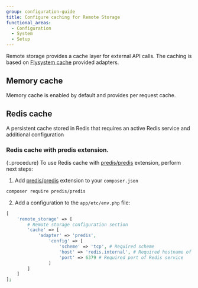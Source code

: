 ```yaml
---
group: configuration-guide
title: Configure caching for Remote Storage
functional_areas:
  - Configuration
  - System
  - Setup
---
```


Remote storage provides a cache layer for external API calls. The caching is based on [Flysystem cache] provided adapters.

## Memory cache

Memory cache is enabled by default and provides per request cache.

## Redis cache

A persistent cache stored in Redis that requires an active Redis service and additional configuration

### Redis cache with predis extension.

{:.procedure}
To use Redis cache with [predis/predis] extension, perform next steps:

1. Add [predis/predis] extension to your `composer.json`

```bash
composer require predis/predis
```

2. Add a configuration to the `app/etc/env.php` file:

```php
[
    'remote_storage' => [
        # Remote storage configuration section
        'cache' => [
            'adapter' => 'predis',
                'config' => [
                    'scheme' => 'tcp', # Required scheme
                    'host' => 'redis.internal', # Required hostname of Redis service
                    'port' => 6379 # Required port of Redis service
                ]
        ]
    ]
];
```

[Flysystem cache]: https://flysystem.thephpleague.com/v1/docs/advanced/caching
[predis/predis]: https://github.com/predis/predis
